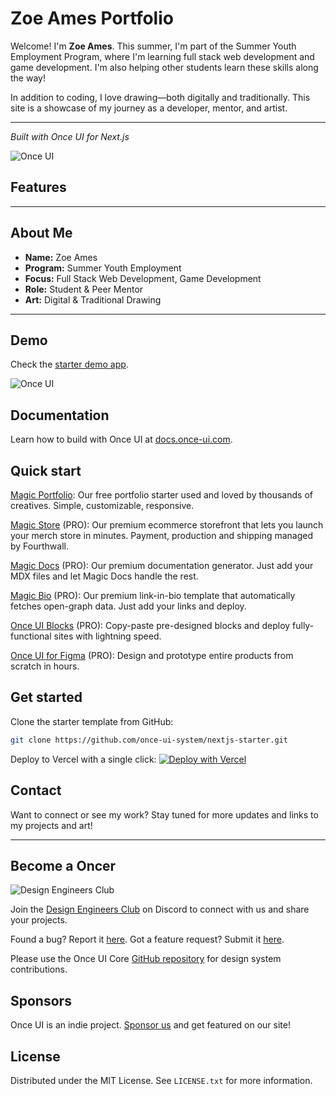 
# Zoe Ames Portfolio

Welcome! I'm **Zoe Ames**. This summer, I'm part of the Summer Youth Employment Program, where I'm learning full stack web development and game development. I'm also helping other students learn these skills along the way!

In addition to coding, I love drawing—both digitally and traditionally. This site is a showcase of my journey as a developer, mentor, and artist.

---

*Built with Once UI for Next.js*

![Once UI](public/images/og/home.jpg)

## Features


---

## About Me

- **Name:** Zoe Ames
- **Program:** Summer Youth Employment
- **Focus:** Full Stack Web Development, Game Development
- **Role:** Student & Peer Mentor
- **Art:** Digital & Traditional Drawing

---

## Demo

Check the [starter demo app](https://demo.once-ui.com).

![Once UI](public/images/demo.jpg)

## Documentation

Learn how to build with Once UI at [docs.once-ui.com](https://docs.once-ui.com/once-ui/quick-start).

## Quick start

[Magic Portfolio](https://once-ui.com/products/magic-portfolio): Our free portfolio starter used and loved by thousands of creatives. Simple, customizable, responsive.

[Magic Store](https://once-ui.com/products/magic-store) (PRO): Our premium ecommerce storefront that lets you launch your merch store in minutes. Payment, production and shipping managed by Fourthwall.

[Magic Docs](https://once-ui.com/products/magic-docs) (PRO): Our premium documentation generator. Just add your MDX files and let Magic Docs handle the rest.

[Magic Bio](https://once-ui.com/products/magic-bio) (PRO): Our premium link-in-bio template that automatically fetches open-graph data. Just add your links and deploy.

[Once UI Blocks](https://once-ui.com/blocks) (PRO): Copy-paste pre-designed blocks and deploy fully-functional sites with lightning speed.

[Once UI for Figma](https://once-ui.com/figma) (PRO): Design and prototype entire products from scratch in hours.

## Get started

Clone the starter template from GitHub:
```bash
git clone https://github.com/once-ui-system/nextjs-starter.git
```

Deploy to Vercel with a single click:
[![Deploy with Vercel](https://vercel.com/button)](https://vercel.com/new/clone?repository-url=https%3A%2F%2Fgithub.com%2Fonce-ui-system%2Fnextjs-starter&redirect-url=https%3A%2F%2Fonce-ui.com%2F)


## Contact

Want to connect or see my work? Stay tuned for more updates and links to my projects and art!

---

## Become a Oncer

![Design Engineers Club](https://docs.once-ui.com/images/docs/vibe-coding-dark.jpg)

Join the [Design Engineers Club](https://discord.com/invite/5EyAQ4eNdS) on Discord to connect with us and share your projects.

Found a bug? Report it [here](https://github.com/once-ui-system/nextjs-starter/issues/new?labels=bug&template=bug_report.md). Got a feature request? Submit it [here](https://github.com/once-ui-system/nextjs-starter/issues/new?labels=feature%20request&template=feature_request.md).

Please use the Once UI Core [GitHub repository](https://github.com/once-ui-system/core) for design system contributions.

## Sponsors

Once UI is an indie project. [Sponsor us](https://github.com/sponsors/once-ui-system) and get featured on our site!

## License

Distributed under the MIT License. See `LICENSE.txt` for more information.